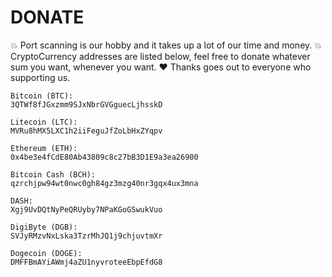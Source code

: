 # DONATE

💥 Port scanning is our hobby and it takes up a lot of our time and money.
💥 CryptoCurrency addresses are listed below, feel free to donate whatever sum you want, whenever you want.
❤️ Thanks goes out to everyone who supporting us.

```
Bitcoin (BTC):
3QTWf8fJGxzmm9SJxNbrGVGguecLjhsskD

Litecoin (LTC):
MVRu8hMX5LXC1h2iiFeguJfZoLbHxZYqpv

Ethereum (ETH):
0x4be3e4fCdE80Ab43809c8c27bB3D1E9a3ea26900

Bitcoin Cash (BCH):
qzrchjpw94wt0nwc0gh84gz3mzg40nr3gqx4ux3mna

DASH:
Xgj9UvDQtNyPeQRUyby7NPaKGoGSwukVuo

DigiByte (DGB):
SVJyRMzvNxLska3TzrMhJQ1j9chjuvtmXr

Dogecoin (DOGE):
DMFFBmAYiAWmj4aZU1nyvroteeEbpEfdG8
```
